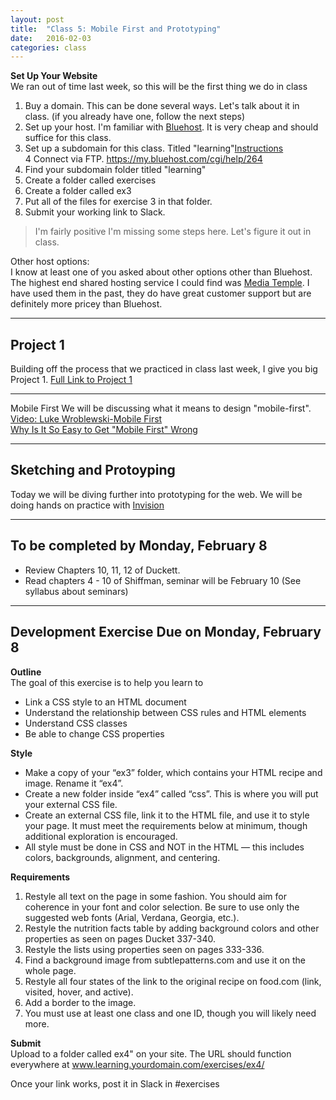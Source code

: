 ```yaml
---
layout: post
title:  "Class 5: Mobile First and Prototyping"
date:   2016-02-03
categories: class
---
```


**Set Up Your Website**  
We ran out of time last week, so this will be the first thing we do in class  

1. Buy a domain. This can be done several ways. Let's talk about it in class. (if you already have one, follow the next steps)
2. Set up your host. I'm familiar with [Bluehost](https://www.bluehost.com). It is very cheap and should suffice for this class.  
3. Set up a subdomain for this class. Titled "learning"[Instructions](https://my.bluehost.com/cgi/help/274)  
4 Connect via FTP. https://my.bluehost.com/cgi/help/264  
5. Find your subdomain folder titled "learning"  
6. Create a folder called exercises  
7. Create a folder called ex3  
8. Put all of the files for exercise 3 in that folder.  
9. Submit your working link to Slack.

>I'm fairly positive I'm missing some steps here. Let's figure it out in class.

Other host options:  
I know at least one of you asked about other options other than Bluehost. The highest end shared hosting service I could find was [Media Temple](https://mediatemple.net/webhosting/shared/). I have used them in the past, they do have great customer support but are definitely more pricey than Bluehost.

---

Project 1
------
Building off the process that we practiced in class last week, I give you big Project 1.
[Full Link to Project 1](https://docs.google.com/document/d/1UTwhVI4ywAdLMkyrmrHfzxyuLUfQ81Yq7Uw7Re9Cuzw/)

---


Mobile First
We will be discussing what it means to design "mobile-first".  
[Video: Luke Wroblewski-Mobile First](https://vimeo.com/38187066)  
[Why Is It So Easy to Get "Mobile First" Wrong](http://deep.design/mobile-first/)

---


Sketching and Protoyping
------
Today we will be diving further into prototyping for the web. We will be doing hands on practice with [Invision](http://www.invisionapp.com/)

---

To be completed by Monday, February 8  
------
* Review Chapters 10, 11, 12 of Duckett.
* <span class="highlighter">Read chapters 4 - 10 of Shiffman, seminar will be February 10 (See syllabus about seminars)</span>

---

Development Exercise Due on Monday, February 8
-----

**Outline**  
The goal of this exercise is to help you learn to  

* Link a CSS style to an HTML document  
* Understand the relationship between CSS rules and HTML elements  
* Understand CSS classes  
* Be able to change CSS properties  


**Style**  

* Make a copy of your “ex3” folder, which contains your HTML recipe and image. Rename it “ex4”.  
* Create a new folder inside “ex4” called “css”. This is where you will put your external CSS file.  
* Create an external CSS file, link it to the HTML file, and use it to style your page. It must meet the requirements below at minimum, though additional exploration is encouraged.  
* All style must be done in CSS and NOT in the HTML — this includes colors, backgrounds, alignment, and centering.  


**Requirements**
1. Restyle all text on the page in some fashion. You should aim for coherence in your font and color selection. Be sure to use only the suggested web fonts (Arial, Verdana, Georgia, etc.).  
2. Restyle the nutrition facts table by adding background colors and other properties as seen on pages Ducket
337-340.  
3. Restyle the lists using properties seen on pages 333-336.  
4. Find a background image from subtlepatterns.com and use it on the whole page.  
5. Restyle all four states of the link to the original recipe on food.com (link, visited, hover, and active).  
6. Add a border to the image.  
7. You must use at least one class and one ID, though you will likely need more.  

**Submit**  
Upload to a folder called ex4" on your site. The URL should function everywhere at
www.learning.yourdomain.com/exercises/ex4/  

Once your link works, post it in Slack in #exercises  
